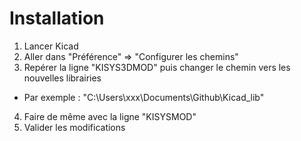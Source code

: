 # Installation

1. Lancer Kicad  
2. Aller dans "Préférence" => "Configurer les chemins"  
3. Repérer la ligne "KISYS3DMOD" puis changer le chemin vers les nouvelles librairies  
  * Par exemple : "C:\Users\xxx\Documents\Github\Kicad_lib"  
4. Faire de même avec la ligne "KISYSMOD"  
5. Valider les modifications  

